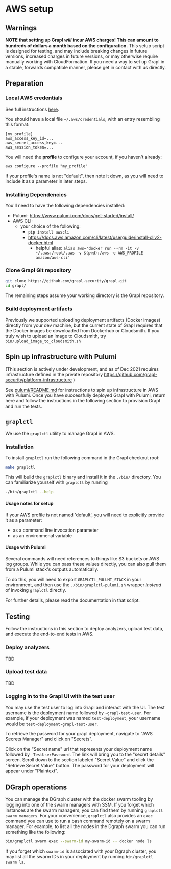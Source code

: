 # AWS setup

## Warnings

**NOTE that setting up Grapl _will_ incur AWS charges! This can amount to
hundreds of dollars a month based on the configuration.** This setup script is
designed for testing, and may include breaking changes in future versions,
increased charges in future versions, or may otherwise require manually working
with CloudFormation. If you need a way to set up Grapl in a stable, forwards
compatible manner, please get in contact with us directly.

## Preparation

### Local AWS credentials

See full instructions
[here](https://docs.aws.amazon.com/cli/latest/userguide/cli-chap-configure.html).

You should have a local file `~/.aws/credentials`, with an entry resembling this
format:

```
[my_profile]
aws_access_key_id=...
aws_secret_access_key=...
aws_session_token=...
```

You will need the **profile** to configure your account, if you haven't already:

`aws configure --profile "my_profile"`

If your profile's name is not "default", then note it down, as you will need to
include it as a parameter in later steps.

### Installing Dependencies

You'll need to have the following dependencies installed:

- Pulumi: https://www.pulumi.com/docs/get-started/install/
- AWS CLI:
  - your choice of the following:
    - `pip install awscli`
    - https://docs.aws.amazon.com/cli/latest/userguide/install-cliv2-docker.html
      - helpful alias:
        `alias aws='docker run --rm -it -v ~/.aws:/root/.aws -v $(pwd):/aws -e AWS_PROFILE amazon/aws-cli'`

### Clone Grapl Git repository

```bash
git clone https://github.com/grapl-security/grapl.git
cd grapl/
```

The remaining steps assume your working directory is the Grapl repository.

### Build deployment artifacts

Previously we supported uploading deployment artifacts (Docker images) directly
from your dev machine, but the current state of Grapl requires that the Docker
images be downloaded from Dockerhub or Cloudsmith. If you truly wish to upload
an image to Cloudsmith, try `bin/upload_image_to_cloudsmith.sh`

## Spin up infrastructure with Pulumi

(This section is actively under development, and as of Dec 2021 requires
infrastructure defined in the private repository
https://github.com/grapl-security/platform-infrastructure )

See
[pulumi/README.md](https://github.com/grapl-security/grapl/blob/main/pulumi/README.md)
for instructions to spin up infrastructure in AWS with Pulumi. Once you have
successfully deployed Grapl with Pulumi, return here and follow the instructions
in the following section to provision Grapl and run the tests.

## `graplctl`

We use the `graplctl` utility to manage Grapl in AWS.

### Installation

To install `graplctl` run the following command in the Grapl checkout root:

```bash
make graplctl
```

This will build the `graplctl` binary and install it in the `./bin/` directory.
You can familiarize yourself with `graplctl` by running

```bash
./bin/graplctl --help
```

#### Usage notes for setup

If your AWS profile is not named 'default', you will need to explicitly provide
it as a parameter:

- as a command line invocation parameter
- as an environmenal variable

#### Usage with Pulumi

Several commands will need references to things like S3 buckets or AWS log
groups. While you can pass these values directly, you can also pull them from a
Pulumi stack's outputs automatically.

To do this, you will need to export `GRAPLCTL_PULUMI_STACK` in your environment,
and then use the `./bin/graplctl-pulumi.sh` wrapper _instead_ of invoking
`graplctl` directly.

For further details, please read the documentation in that script.

## Testing

Follow the instructions in this section to deploy analyzers, upload test data,
and execute the end-to-end tests in AWS.

### Deploy analyzers

TBD

### Upload test data

TBD

### Logging in to the Grapl UI with the test user

You may use the test user to log into Grapl and interact with the UI. The test
username is the deployment name followed by `-grapl-test-user`. For example, if
your deployment was named `test-deployment`, your username would be
`test-deployment-grapl-test-user`.

To retrieve the password for your grapl deployment, navigate to "AWS Secrets
Manager" and click on "Secrets".

Click on the "Secret name" url that represents your deployment name followed by
`-TestUserPassword`. The link will bring you to the "secret details" screen.
Scroll down to the section labeled "Secret Value" and click the "Retrieve Secret
Value" button. The password for your deployment will appear under "Plaintext".

## DGraph operations

You can manage the DGraph cluster with the docker swarm tooling by logging into
one of the swarm managers with SSM. If you forget which instances are the swarm
managers, you can find them by running `graplctl swarm managers`. For your
convenience, `graplctl` also provides an `exec` command you can use to run a
bash command remotely on a swarm manager. For example, to list all the nodes in
the Dgraph swarm you can run something like the following:

```bash
bin/graplctl swarm exec --swarm-id my-swarm-id -- docker node ls
```

If you forget which `swarm-id` is associated with your Dgraph cluster, you may
list all the swarm IDs in your deployment by running `bin/graplctl swarm ls`.
